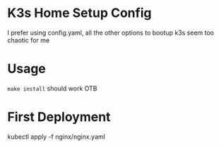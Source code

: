 # K3s Home Setup Config
I prefer using config.yaml, all the other options to bootup k3s seem too chaotic for me

# Usage
`make install` should work OTB

# First Deployment
kubectl apply -f nginx/nginx.yaml
